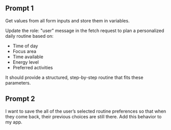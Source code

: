## Prompt 1
Get values from all form inputs and store them in variables.

Update the role: "user" message in the fetch request to plan a personalized daily routine based on:
  - Time of day
  - Focus area
  - Time available
  - Energy level
  - Preferred activities
    
It should provide a structured, step-by-step routine that fits these parameters.

## Prompt 2
I want to save the all of the user’s selected routine preferences so that when they come back, their previous choices are still there. Add this behavior to my app.